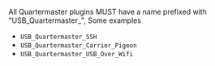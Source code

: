 All Quartermaster plugins MUST have a name prefixed with "USB_Quartermaster_", Some examples
    

* `USB_Quartermaster_SSH`
* `USB_Quartermaster_Carrier_Pigeon`
* `USB_Quartermaster_USB_Over_Wifi`

